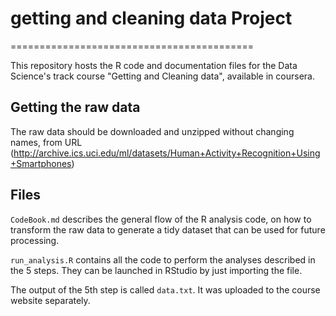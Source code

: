 # getting and cleaning data Project
==========================================

This repository hosts the R code and documentation files for the Data Science's track course "Getting and Cleaning data", available in coursera.

## Getting the raw data

The raw data should be downloaded and unzipped without changing names, from URL (http://archive.ics.uci.edu/ml/datasets/Human+Activity+Recognition+Using+Smartphones) 

## Files

`CodeBook.md` describes the general flow of the R analysis code, on how to transform the raw data to generate a tidy dataset that can be used for future processing.

`run_analysis.R` contains all the code to perform the analyses described in the 5 steps. They can be launched in RStudio by just importing the file.

The output of the 5th step is called `data.txt`. It was uploaded to the course website separately.
